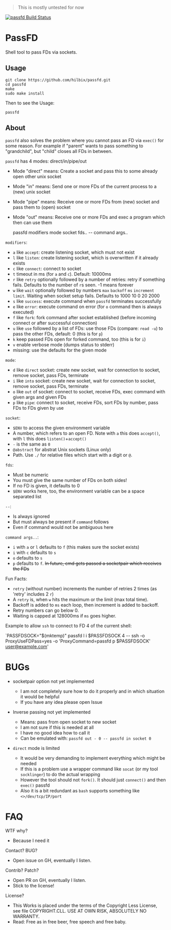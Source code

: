 > This is mostly untested for now

[![passfd Build Status](https://api.cirrus-ci.com/github/hilbix/passfd.svg)](https://cirrus-ci.com/github/hilbix/passfd/master)


# PassFD

Shell tool to pass FDs via sockets.

## Usage

	git clone https://github.com/hilbix/passfd.git
	cd passfd
	make
	sudo make install

Then to see the Usage:

	passfd

## About

`passfd` also solves the problem where you cannot pass an FD via `exec()` for some reason.
For example if "parent" wants to pass something to "grandchild", but "child" closes all FDs in between.

`passfd` has 4 modes: direct/in/pipe/out

- Mode "direct" means: Create a socket and pass this to some already open other unix socket
- Mode "in" means:     Send one or more FDs of the current process to a (new) unix socket
- Mode "pipe" means:   Receive one or more FDs from (new) socket and pass them to (open) socket
- Mode "out" means:    Receive one or more FDs and exec a program which then can use them

	passfd modifiers mode socket fds.. -- command args..

`modifiers`:

- `a` like `accept`: create listening socket, which must not exist
- `l` like `listen`: create listening socket, which is overwritten if it already exists
- `c` like `connect`: connect to socket
- `t` timeout in ms (for `a` and `c`).  Default: 10000ms
- `r` like `retry` optionally followed by a number of retries: retry if something fails.  Defaults to the number of `r`s seen.  -1 means forever
- `w` like `wait` optionally followed by numbers `max` `backoff` `ms` `increment` `limit`.  Waiting when socket setup fails.  Defaults to 1000 10 0 20 2000
- `s` like `success`: execute command when `passfd` terminates successfully
- `e` like `error`: execute command on error (for `o` command then is always executed)
- `f` like `fork`: fork command after socket established (before incoming connect or after successful connection)
- `u` like `use` followed by a list of FDs: use those FDs (compare: `read -u`) to pass the other FDs, default: 0 (this is for `p`)
- `k` keep passed FDs open for forked command, too (this is for `i`)
- `v` enable verbose mode (dumps status to stderr)
- missing: use the defaults for the given mode

`mode`:

- `d` like `direct` socket: create new socket, wait for connection to socket, remove socket, pass FDs, terminate
- `i` like `into` socket: create new socket, wait for connection to socket, remove socket, pass FDs, terminate
- `o` like `out` of socket: connect to socket, receive FDs, exec command with given args and given FDs
- `p` like `pipe`: connect to socket, receive FDs, sort FDs by number, pass FDs to FDs given by `u`se

`socket`:

- `$ENV` to access the given environment variable
- A number, which refers to an open FD.  Note with `a` this does `accept()`, with `l` this does `listen()`+`accept()`
- `-` is the same as `0`
- `@abstract` for abstrat Unix sockets (Linux only)
- Path.  Use `./` for relative files which start with a digit or `@`.

`fds`:

- Must be numeric
- You must give the same number of FDs on both sides!
- If no FD is given, it defaults to 0
- `$ENV` works here, too, the environment variable can be a space separated list

`--`:

- Is always ignored
- But must always be present if `command` follows
- Even if command would not be ambiguous here

`command args..`:

- `i` with `a` or `l` defaults to `f` (this makes sure the socket exists)
- `i` with `c` defaults to `s`
- `o` defaults to `s`
- `p` defaults to `f`.  ~~In future, cmd gets passed a socketpair which receives the FDs~~

Fun Facts:

- `retry` (without number) increments the number of retries 2 times (as 'retry' includes 2 `r`)
- A `retry` is, when `w` hits the maximum or the limit (max total time).
- Backoff is added to `ms` each loop, then increment is added to backoff.
- Retry numbers can go below 0.
- Waiting is capped at 128000ms if `ms` goes higher.

Example to allow `ssh` to connect to FD 4 of the current shell:

`PASSFDSOCK="$(mktemp)" passfd l i \$PASSFDSOCK 4 -- ssh -o ProxyUseFDPass=yes -o 'ProxyCommand=passfd p $PASSFDSOCK' user@example.com'


# BUGs

- socketpair option not yet implemented
  - I am not completely sure how to do it properly and in which situation it would be helpful
  - If you have any idea please open Issue

- Inverse passing not yet implemented
  - Means: pass from open socket to new socket
  - I am not sure if this is needed at all
  - I have no good idea how to call it
  - Can be emulated with: `passfd out - 0 -- passfd in socket 0`

- `direct` mode is limited
  - It would be very demanding to implement everything which might be needed
  - If this is a problem use a wrapper command like `socat` (or my tool `socklinger`) to do the actual wrapping
  - However the tool should not `fork()`.  It should just `connect()` and then `exec()` passfd
  - Also it is a bit redundant as `bash` supports something like `<>/dev/tcp/IP/port`

# FAQ

WTF why?

- Because I need it

Contact? BUG?

- Open issue on GH, eventually I listen.

Contrib? Patch?

- Open PR on GH, eventually I listen.
- Stick to the license!

License?

- This Works is placed under the terms of the Copyright Less License,  
  see file COPYRIGHT.CLL.  USE AT OWN RISK, ABSOLUTELY NO WARRANTY.
- Read: Free as in free beer, free speech and free baby.


